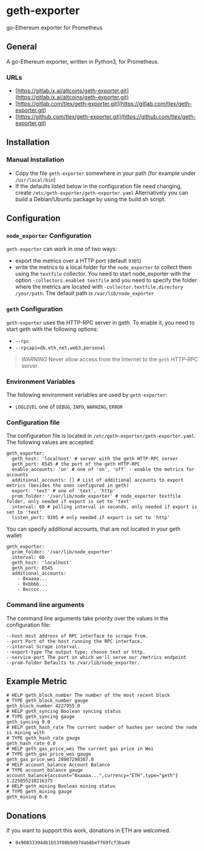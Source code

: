 # geth-exporter
go-Ethereum exporter for Prometheus

## General
A go-Ethereum exporter, written in Python3, for Prometheus.
### URLs
*   [https://gitlab.ix.ai/altcoins/geth-exporter.git](https://gitlab.ix.ai/altcoins/geth-exporter.git)
*   [https://gitlab.com/tlex/geth-exporter.git](https://gitlab.com/tlex/geth-exporter.git)
*   [https://github.com/tlex/geth-exporter.git](https://github.com/tlex/geth-exporter.git)

## Installation
### Manual Installation
*   Copy the file `geth-exporter` somewhere in your path (for example under `/usr/local/bin`)
*   If the defaults listed below in the configuration file need changing, create `/etc/geth-exporter/geth-exporter.yaml`
Alternatively you can build a Debian/Ubuntu package by using the build.sh script.

## Configuration
### `node_exporter` Configuration
`geth-exporter` can work in one of two ways:
*   export the metrics over a HTTP port (default `9305`)
*   write the metrics to a local folder for the `node_exporter` to collect them using the `textfile` collector. You need
to start node_exporter with the option `-collectors.enabled textfile` and you need to specify the folder where the
metrics are located with `-collector.textfile.directory /your/path`. The default path is `/var/lib/node_exporter`

### `geth` Configuration
`geth-exporter` uses the HTTP-RPC server in geth. To enable it, you need to start geth with the following options:
*   `--rpc`
*   `--rpcapi=db,eth,net,web3,personal`

> *WARNING* Never allow access from the Internet to the `geth` HTTP-RPC server.

### Environment Variables
The following environment variables are used by `geth-exporter`:
*   `LOGLEVEL` one of `DEBUG`, `INFO`, `WARNING`, `ERROR`

### Configuration file
The configuration file is located in `/etc/geth-exporter/geth-exporter.yaml`. The following values are accepted:
```
geth_exporter:
  geth_host: 'localhost' # server with the geth HTTP-RPC server
  geth_port: 8545 # the port of the geth HTTP-RPC
  enable_accounts: 'on' # one of 'on', 'off' - enable the metrics for accounts
  additional_accounts: [] # List of additional accounts to export metrics (besides the ones configured in geth)
  export: 'text' # one of 'text', 'http'
  prom_folder: '/var/lib/node_exporter' # node_exporter textfile folder, only needed if export is set to 'text'
  interval: 60 # polling interval in seconds, only needed if export is set to 'text'
  listen_port: 9305 # only needed if export is set to 'http'
```

You can specify additional accounts, that are not located in your geth wallet:
```
geth_exporter:
  prom_folder: '/var/lib/node_exporter'
  interval: 60
  geth_host: 'localhost'
  geth_port: 8545
  additional_accounts:
    - 0xaaaa...
    - 0xbbbb...
    - 0xcccc...
```

### Command line arguments
The command line arguments take priority over the values in the configuration file:
```
--host Host address of RPC interface to scrape from.
--port Port of the host running the RPC interface.
--interval Scrape interval.
--export-type The output type; choose text or http.
--service-port The port on which we'll serve our /metrics endpoint
--prom-folder Defaults to /var/lib/node_exporter.
```

## Example Metric
```
# HELP geth_block_number The number of the most recent block
# TYPE geth_block_number gauge
geth_block_number 4227955.0
# HELP geth_syncing Boolean syncing status
# TYPE geth_syncing gauge
geth_syncing 0.0
# HELP geth_hash_rate The current number of hashes per second the node is mining with
# TYPE geth_hash_rate gauge
geth_hash_rate 0.0
# HELP geth_gas_price_wei The current gas price in Wei
# TYPE geth_gas_price_wei gauge
geth_gas_price_wei 28987298387.0
# HELP account_balance Account Balance
# TYPE account_balance gauge
account_balance{account="0xaaaa...",currency="ETH",type="geth"} 1.225055210216375
# HELP geth_mining Boolean mining status
# TYPE geth_mining gauge
geth_mining 0.0
```

## Donations
If you want to support this work, donations in ETH are welcomed.
*   `0x90833394db1b53f08b9d97dab8beff69fcf3ba49`
